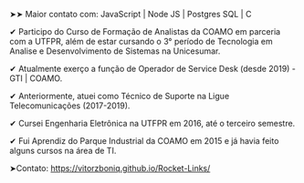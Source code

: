 ➤➤ Maior contato com: JavaScript | Node JS | Postgres SQL | C 

✔ Participo do Curso de Formação de Analistas da COAMO em parceria com a UTFPR, além de estar cursando o 3° período de Tecnologia em Analise e Desenvolvimento de Sistemas na Unicesumar.

✔ Atualmente exerço a função de Operador de Service Desk (desde 2019) - GTI | COAMO.

✔ Anteriormente, atuei como Técnico de Suporte na Ligue Telecomunicações (2017-2019).

✔ Cursei Engenharia Eletrônica na UTFPR em 2016, até o terceiro semestre.

✔ Fui Aprendiz do Parque Industrial da COAMO em 2015 e já havia feito alguns cursos na área de TI.

➤Contato: https://vitorzboniq.github.io/Rocket-Links/
